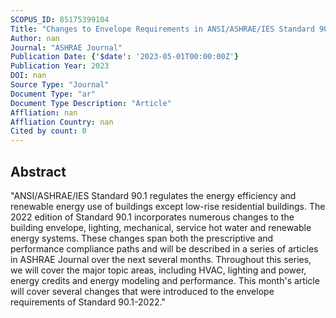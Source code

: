 ```yaml
---
SCOPUS_ID: 85175399104
Title: "Changes to Envelope Requirements in ANSI/ASHRAE/IES Standard 90.1-2022"
Author: nan
Journal: "ASHRAE Journal"
Publication Date: {'$date': '2023-05-01T00:00:00Z'}
Publication Year: 2023
DOI: nan
Source Type: "Journal"
Document Type: "ar"
Document Type Description: "Article"
Affliation: nan
Affliation Country: nan
Cited by count: 0
---
```


## Abstract
"ANSI/ASHRAE/IES Standard 90.1 regulates the energy efficiency and renewable energy use of buildings except low-rise residential buildings. The 2022 edition of Standard 90.1 incorporates numerous changes to the building envelope, lighting, mechanical, service hot water and renewable energy systems. These changes span both the prescriptive and performance compliance paths and will be described in a series of articles in ASHRAE Journal over the next several months. Throughout this series, we will cover the major topic areas, including HVAC, lighting and power, energy credits and energy modeling and performance. This month's article will cover several changes that were introduced to the envelope requirements of Standard 90.1-2022."
